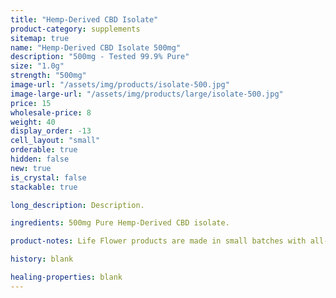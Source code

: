 ```yaml
---
title: "Hemp-Derived CBD Isolate"
product-category: supplements
sitemap: true
name: "Hemp-Derived CBD Isolate 500mg"
description: "500mg - Tested 99.9% Pure"
size: "1.0g"
strength: "500mg"
image-url: "/assets/img/products/isolate-500.jpg"
image-large-url: "/assets/img/products/large/isolate-500.jpg"
price: 15
wholesale-price: 8
weight: 40
display_order: -13
cell_layout: "small"
orderable: true
hidden: false
new: true
is_crystal: false
stackable: true

long_description: Description.

ingredients: 500mg Pure Hemp-Derived CBD isolate.

product-notes: Life Flower products are made in small batches with all-natural and boutique ingredients. Orders are processed and shipped in 7-10 days.

history: blank

healing-properties: blank
---
```

